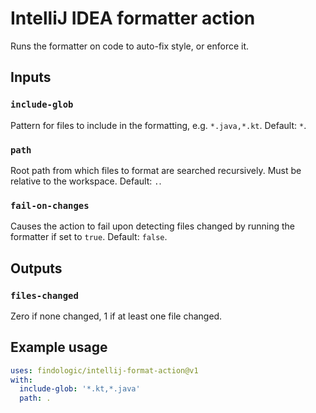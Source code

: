 # IntelliJ IDEA formatter action

Runs the formatter on code to auto-fix style, or enforce it.

## Inputs

### `include-glob`

Pattern for files to include in the formatting, e.g. `*.java,*.kt`. Default: `*`.

### `path`

Root path from which files to format are searched recursively. Must be relative to the workspace.
Default: `.`.

### `fail-on-changes`

Causes the action to fail upon detecting files changed by running the formatter if set to `true`.
Default: `false`.

## Outputs

### `files-changed`

Zero if none changed, 1 if at least one file changed.

## Example usage

```yaml
uses: findologic/intellij-format-action@v1
with:
  include-glob: '*.kt,*.java'
  path: .
```